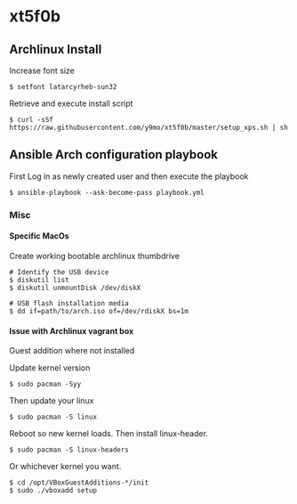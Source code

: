 # xt5f0b

## Archlinux Install

Increase font size

```shell script
$ setfont latarcyrheb-sun32
```

Retrieve and execute install script

```shell script
$ curl -sSf https://raw.githubusercontent.com/y9mo/xt5f0b/master/setup_xps.sh | sh
```

## Ansible Arch configuration playbook

First Log in as newly created user and then execute the playbook

```shell script
$ ansible-playbook --ask-become-pass playbook.yml
```

### Misc

#### Specific MacOs

Create working bootable archlinux thumbdrive

```shell script
# Identify the USB device
$ diskutil list
$ diskutil unmountDisk /dev/diskX

# USB flash installation media
$ dd if=path/to/arch.iso of=/dev/rdiskX bs=1m
```

#### Issue with Archlinux vagrant box

Guest addition where not installed

Update kernel version

```shell script
$ sudo pacman -Syy
```

Then update your linux

```shell script
$ sudo pacman -S linux
```
Reboot so new kernel loads. Then install linux-header.

```shell script
$ sudo pacman -S linux-headers
```

Or whichever kernel you want.

```shell script
$ cd /opt/VBoxGuestAdditions-*/init
$ sudo ./vboxadd setup
```
